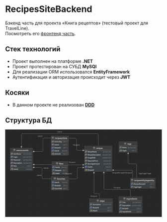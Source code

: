 # RecipesSiteBackend
Бэкенд часть для проекта «Книга рецептов» (тестовый проект для TravelLine).\
Посмотреть его [фронтенд часть](https://github.com/AlexPshkov/RecipesSite).

## Стек технологий
 * Проект выполнен на платформе **.NET**
 * Проект протестирован на СУБД **MySQl**
 * Для реализации ORM использовался **EntityFramework**
 * Аутентификация и авторизация происходит через **JWT**

## Косяки
 * В данном проекте не реализован **[DDD]( https://habr.com/ru/post/334126/)**


## Структура БД
![alt text](https://github.com/AlexPshkov/RecipesSiteBackend/blob/master/RecipesSiteBackend/current_db_diagram.png?raw=true)
